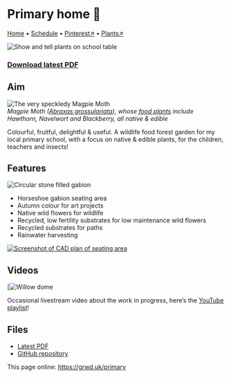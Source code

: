 # Primary home 🏡

[Home](https://grwd.uk/primary) • [Schedule](https://grwd.uk/primary/schedule) • [Pinterest↗](https://pinterest.co.uk/NatureWorksGarden/primary) • [Plants↗](https://bit.ly/primary-plants)

![Show and tell plants on school table](https://res.cloudinary.com/growdigital/image/upload/w_320/v1655898484/primary/plant-table01-220615.jpg)

### [Download latest PDF](https://github.com/growdigital/primary/raw/main/primary.pdf)

## Aim

![The very speckledy Magpie Moth](https://res.cloudinary.com/growdigital/image/upload/w_320/v1655848393/insects/abraxas-grossulariata-130816.jpg)  
_Magpie Moth ([Abraxas grossulariata](https://species.nbnatlas.org/species/NBNSYS0000005975)), whose [food plants](http://dbif.brc.ac.uk/invertebratesresults.aspx?insectid=9) include Hawthorn, Navelwort and Blackberry, all native & edible_

Colourful, fruitful, delightful & useful. A wildlife food forest garden for my local primary school, with a focus on native & edible plants, for the children, teachers and insects!

## Features

![Circular stone filled gabion](https://res.cloudinary.com/growdigital/image/upload/w_320/v1677759307/primary/gabion-round.jpg)

* Horseshoe gabion seating area
* Autumn colour for art projects
* Native wild flowers for wildlife
* Recycled, low fertility substrates for low maintenance wild flowers
* Recycled substrates for paths
* Rainwater harvesting

[![Screenshot of CAD plan of seating area](https://res.cloudinary.com/growdigital/image/upload/w_320/v1678270718/primary/horseshoe-gabion.png)](https://res.cloudinary.com/growdigital/image/upload/v1678270718/primary/horseshoe-gabion.png)

## Videos

[![Willow dome](https://res.cloudinary.com/growdigital/image/upload/w_320/v1680121617/primary/willow-dome-230329.jpg)

Occasional livestream video about the work in progress, here’s the [YouTube playlist](https://bit.ly/primary-videos)!

## Files

* [Latest PDF](https://github.com/growdigital/primary/raw/main/primary.pdf)
* [GitHub repository](https://github.com/growdigital/primary)

This page online: <https://grwd.uk/primary>
